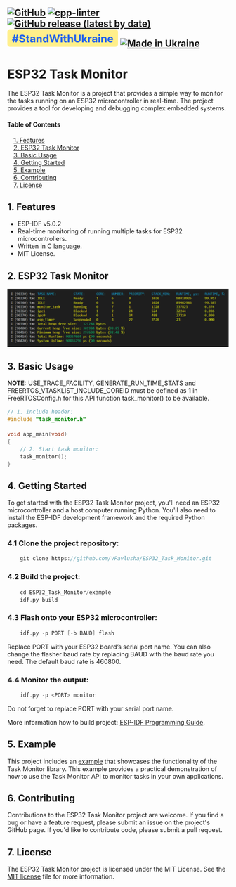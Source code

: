 [![GitHub](https://img.shields.io/github/license/VPavlusha/ESP32_Task_Monitor?color=blue&label=License&logo=github)](LICENSE)
[![cpp-linter](https://github.com/VPavlusha/ESP32_Task_Monitor/actions/workflows/cpp-linter.yml/badge.svg)](https://github.com/VPavlusha/ESP32_Task_Monitor/actions/workflows/cpp-linter.yml)
[![GitHub release (latest by date)](https://img.shields.io/github/v/release/VPavlusha/ESP32_Task_Monitor?label=Release&logo=github)](https://github.com/VPavlusha/ESP32_Task_Monitor/releases)
[![Stand With Ukraine](https://raw.githubusercontent.com/vshymanskyy/StandWithUkraine/main/badges/StandWithUkraine.svg)](https://stand-with-ukraine.pp.ua)
[![Made in Ukraine](https://img.shields.io/badge/Made_in-Ukraine-ffd700.svg?labelColor=0057b7)](https://stand-with-ukraine.pp.ua)
---

# ESP32 Task Monitor
The ESP32 Task Monitor is a project that provides a simple way to monitor the tasks running on an ESP32 microcontroller in real-time. The project provides a tool for developing and debugging complex embedded systems.

#### Table of Contents
&emsp;[1. Features](#1-features)  
&emsp;[2. ESP32 Task Monitor](#2-esp32-task-monitor)  
&emsp;[3. Basic Usage](#3-basic-usage)  
&emsp;[4. Getting Started](#4-getting-started)  
&emsp;[5. Example](#5-example)  
&emsp;[6. Contributing](#6-contributing)  
&emsp;[7. License](#7-license)  

## 1. Features
  - ESP-IDF v5.0.2
  - Real-time monitoring of running multiple tasks for ESP32 microcontrollers.
  - Written in C language.
  - MIT License.

## 2. ESP32 Task Monitor
<img src="./doc/img/task_monitor.svg" alt="Task Monitor" width="650"/>

## 3. Basic Usage
**NOTE:** USE_TRACE_FACILITY, GENERATE_RUN_TIME_STATS and FREERTOS_VTASKLIST_INCLUDE_COREID must be defined as **1** in FreeRTOSConfig.h for this API function task_monitor() to be available.
```C
// 1. Include header:
#include "task_monitor.h"

void app_main(void)
{
    // 2. Start task monitor:
    task_monitor();
}
```
## 4. Getting Started
To get started with the ESP32 Task Monitor project, you'll need an ESP32 microcontroller and a host computer running Python. You'll also need to install the ESP-IDF development framework and the required Python packages.

### 4.1 Clone the project repository:
```C
    git clone https://github.com/VPavlusha/ESP32_Task_Monitor.git
```
### 4.2 Build the project:
```C
    cd ESP32_Task_Monitor/example
    idf.py build
```
### 4.3 Flash onto your ESP32 microcontroller:
```C
    idf.py -p PORT [-b BAUD] flash
```
Replace PORT with your ESP32 board’s serial port name.
You can also change the flasher baud rate by replacing BAUD with the baud rate you need. The default baud rate is 460800.<br/>
### 4.4 Monitor the output:
```C
    idf.py -p <PORT> monitor
```
Do not forget to replace PORT with your serial port name.

More information how to build project: [ESP-IDF Programming Guide](https://docs.espressif.com/projects/esp-idf/en/v5.0.1/esp32/get-started/start-project.html).

## 5. Example
This project includes an [example](https://github.com/VPavlusha/ESP32_Task_Monitor/tree/main/example) that showcases the functionality of the Task Monitor library. This example provides a practical demonstration of how to use the Task Monitor API to monitor tasks in your own applications.

## 6. Contributing
Contributions to the ESP32 Task Monitor project are welcome. If you find a bug or have a feature request, please submit an issue on the project's GitHub page. If you'd like to contribute code, please submit a pull request.

## 7. License
The ESP32 Task Monitor project is licensed under the MIT License. See the [MIT license] file for more information.
  
  [MIT license]: http://www.opensource.org/licenses/mit-license.html
